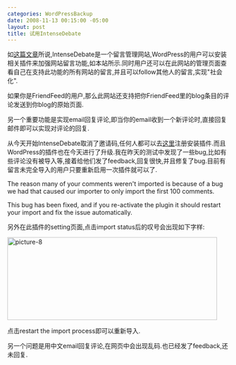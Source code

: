 ```yaml
--- 
categories: WordPressBackup
date: 2008-11-13 00:15:00 -05:00
layout: post
title: 试用IntenseDebate
---
```

如<a href="http://ztnote.files.wordpress.com/2008/11/picture-8.png2008/09/automattic-acquired-intensedebate/" target="_blank">这篇文章</a>所说,IntenseDebate是一个留言管理网站,WordPress的用户可以安装相关插件来加强网站留言功能,如本站所示.同时用户还可以在此网站的管理页面查看自己在支持此功能的所有网站的留言,并且可以follow其他人的留言,实现"社会化".

如果你是FriendFeed的用户,那么此网站还支持把你FriendFeed里的blog条目的评论发送到你blog的原始页面.

另一个重要功能是实现email回复评论,即当你的email收到一个新评论时,直接回复邮件即可以实现对评论的回复.

从今天开始IntenseDebate取消了邀请码,任何人都可以去<a href="http://intensedebate.com" target="_blank">这里</a>注册安装插件.而且WordPress的插件也在今天进行了升级.我在昨天的测试中发现了一些bug,比如有些评论没有被导入等,接着给他们发了feedback,回复很快,并且修复了bug.目前有留言未完全导入的用户只要重新启用一次插件就可以了.

<!--more-->

The reason many of your comments weren't imported is because of a bug we had that caused our importer to only import the first 100 comments.

This bug has been fixed, and if you re-activate the plugin it should restart your import and fix the issue automatically.

另外在此插件的setting页面,点击import status后的叹号会出现如下字样:

<img class="aligncenter size-full wp-image-1407" title="picture-8" src="http://ztnote.files.wordpress.com/2008/11/picture-8.png" alt="picture-8" width="476" height="188" />

点击restart the import process即可以重新导入.

另一个问题是用中文email回复评论,在网页中会出现乱码.也已经发了feedback,还未回复.
